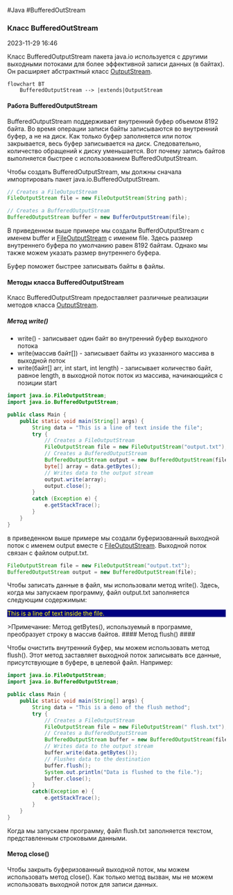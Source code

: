 #Java #BufferedOutStream
### Класс BufferedOutStream ###

2023-11-29 16:46

Класс BufferedOutputStream пакета java.io используется с другими выходными потоками для более эффективной записи данных (в байтах). Он расширяет абстрактный класс [OutputStream](OutputStream).
```mermaid
flowchart BT
    BufferedOutputStream --> |extends|OutputStream
```
#### Работа BufferedOutputStream ####

BufferedOutputStream поддерживает внутренний буфер объемом 8192 байта. Во время операции записи байты записываются во внутренний буфер, а не на диск. Как только буфер заполняется или поток закрывается, весь буфер записывается на диск. Следовательно, количество обращений к диску уменьшается. Вот почему запись байтов выполняется быстрее с использованием BufferedOutputStream.

Чтобы создать BufferedOutputStream, мы должны сначала импортировать пакет java.io.BufferedOutputStream.
```java
// Creates a FileOutputStream
FileOutputStream file = new FileOutputStream(String path);

// Creates a BufferedOutputStream
BufferedOutputStream buffer = new BufferOutputStream(file);
```
В приведенном выше примере мы создали BufferdOutputStream с именем buffer и [FileOutputStream](FileOutputStream) с именем file. Здесь размер внутреннего буфера по умолчанию равен 8192 байтам. Однако мы также можем указать размер внутреннего буфера.

Буфер поможет быстрее записывать байты в файлы.

#### Методы класса BufferedOutputStream ####

Класс BufferedOutputStream предоставляет различные реализации методов класса [OutputStream](OutputStream).
##### Метод write() #####
- write() - записывает один байт во внутренний буфер выходного потока 
-  write(массив байт[]) - записывает байты из указанного массива в выходной поток
-  write(байт[] arr, int start, int length) - записывает количество байт, равное length, в выходной поток поток из массива, начинающийся с позиции start
```java
import java.io.FileOutputStream;
import java.io.BufferedOutputStream;

public class Main {
    public static void main(String[] args) {
        String data = "This is a line of text inside the file";
        try {
            // Creates a FileOutputStream
            FileOutputStream file = new FileOutputStream("output.txt");
            // Creates a BufferedOutputStream
            BufferedOutputStream output = new BufferedOutputStream(file);
            byte[] array = data.getBytes();
            // Writes data to the output stream
            output.write(array);
            output.close();
        }
        catch (Exception e) {
            e.getStackTrace();
        }
    }
}
```
в приведенном выше примере мы создали буферизованный выходной поток с именем output вместе с [FileOutputStream](FileOutputStream). Выходной поток связан с файлом output.txt.
```java
FileOutputStream file = new FileOutputStream("output.txt");
BufferedOutputStream output = new BufferedOutputStream(file);
```
Чтобы записать данные в файл, мы использовали метод write(). Здесь, когда мы запускаем программу, файл output.txt заполняется следующим содержимым:
<p style="background-color: navy; color: yellow">This is a line of text inside the file.</p>
>Примечание: Метод getBytes(), используемый в программе, преобразует строку в массив байтов.
#### Метод flush() ####

Чтобы очистить внутренний буфер, мы можем использовать метод flush(). Этот метод заставляет выходной поток записывать все данные, присутствующие в буфере, в целевой файл. Например:
```java
import java.io.FileOutputStream;
import java.io.BufferedOutputStream;

public class Main {
    public static void main(String[] args) {
        String data = "This is a demo of the flush method";
        try {
            // Creates a FileOutputStream
            FileOutputStream file = new FileOutputStream(" flush.txt");
            // Creates a BufferedOutputStream
            BufferedOutputStream buffer = new BufferedOutputStream(file);
            // Writes data to the output stream
            buffer.write(data.getBytes());
            // Flushes data to the destination
            buffer.flush();
            System.out.println("Data is flushed to the file.");
            buffer.close();
        }
        catch(Exception e) {
            e.getStackTrace();
        }
    }
}
```
Когда мы запускаем программу, файл flush.txt заполняется текстом, представленным строковыми данными.
#### Метод close() ####

Чтобы закрыть буферизованный выходной поток, мы можем использовать метод close(). Как только метод вызван, мы не можем использовать выходной поток для записи данных.